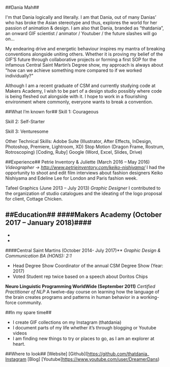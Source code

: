 ##Dania Mah##

I'm that Dania logically and literally. I am that Dania, out of many Danias’
who has broke the Asian stereotype and thus, explores the world for her passion
of animation & design. I am also that Dania, branded as “thatdania”, an onward
 GIF scientist / animator / Youtuber / the future slashes will go on…

 My endearing drive and energetic behaviour inspires my mantra of breaking
conventions alongside uniting others. Whether it is proving my belief of the
GIF’S future through collaborative projects or forming a first SOP for the
infamous Central Saint Martin’s Degree show, my approach is always about
"how can we achieve something more compared to if we worked individually?"

Although I am a recent graduate of CSM and currently studying code at Makers
Academy, I wish to be part of a design studio possibly where code is being
fleshed out alongside with it. I hope to work in a flourishing environment where
commonly, everyone wants to break a convention.

##What I’m known for##
Skill 1: Courageous

Skill 2: Self-Starter

Skill 3: Venturesome


Other Technical Skills:
Adobe Suite (Illustrator, After Effects, InDesign, Photoshop, Premiere, Lightroom, XD)
Stop Motion (Dragon Frame, Rostrum, Rotroscoping)
[Coding, Ruby]
Google (Word, Excel, Slides, Drive)

##Experience##
Petrie Inventory & Juliette  (March 2016 – May 2016)
*Videographer → http://www.petrieinventory.com/keiko-nishiyama/*
I had the opportunity to shoot and edit film interviews about fashion designers
Keiko Nishiyama and Edeline Lee for London and Paris fashion week.

Tafeel Graphics (June 2013 – July 2013)
*Graphic Designer*
I contributed to the organization of studio catalogues and the ideating of the
logo proposal for client, Cottage Chicken.

##Education##
####Makers Academy (October 2017 – January 2018)####
-
-
-

####Central Saint Martins (October 2014- July 2017)**
*Graphic Design & Communication BA (HONS): 2:1*
- Head Degree Show Coordinator of the annual CSM Degree Show (Year: 2017)
- Voted Student rep twice based on a speech about Doritos Chips

**Neuro Linguistic Programming WorldWide (September 2011)**
*Certified Practitioner of NLP*
A twelve-day course on learning how the language of the brain creates programs
and patterns in human behavior in a working-force community.

##In my spare time##
- I create GIF collections on my Instagram (thatdania)
- I document parts of my life whether it’s through blogging or Youtube videos
- I am finding new things to try or places to go, as I am an explorer at heart.

##Where to look##
[Website]
[Github](https://github.com/thatdania_
[Instagram](https://www.instagram.com/thatdania/)
[Blog]
[Youtube]https://www.youtube.com/user/DreamerDans)
